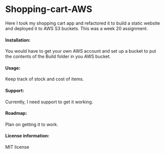 # Shopping-cart-AWS
Here I took my shopping cart app and refactored it to build a static website and deployed it to AWS S3 buckets. This was a week 20 assignment.
 
#### Installation:
 
You would have to get your own AWS account and set up a bucket to put the contents of the Build folder in you AWS bucket.
 
#### Usage:
 
Keep track of stock and cost of items.
 
#### Support: 
 
Currently, I need support to get it working.
 
#### Roadmap: 
Plan on getting it to work.
 
#### License information:
 
MIT license
